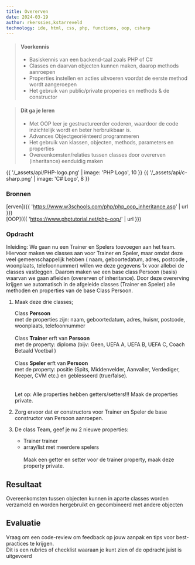 ```yaml
---
title: Overerven
date: 2024-03-19
author: rkerssies,kstarreveld
technology: ide, html, css, php, functions, oop, csharp
---
```



> #### Voorkennis
> * Basiskennis van een backend-taal zoals PHP of C#
> * Classes en daarvan objecten kunnen maken, daarop methods aanroepen
> * Properties instellen en acties uitvoeren voordat de eerste method wordt aangeroepen
> * Het gebruik van public/private properies en methods & de constructor


> #### Dit ga je leren
> * Met OOP leer je gestructureerder coderen, waardoor de code inzichtelijk wordt en beter herbruikbaar is.
> * Advances Objectgeoriënteerd programmeren
> * Het gebruik van klassen, objecten, methods, parameters en properties
> * Overeenkomsten/relaties tussen classes door overerven (inheritance) eenduidig maken

{{ '/_assets/api/PHP-logo.png' | image: 'PHP Logo', 10 }}
{{ '/_assets/api/c-sharp.png' | image: 'C# Logo', 8 }}

### Bronnen
[erven]({{ 'https://www.w3schools.com/php/php_oop_inheritance.asp' | url }})<br>
[OOP]({{ 'https://www.phptutorial.net/php-oop/' | url }})<br>

### Opdracht
Inleiding: We gaan nu een Trainer en Spelers toevoegen aan het team. Hiervoor maken we classes aan voor Trainer en Speler,
maar omdat deze veel gemeenschappelijk hebben ( naam, geboortedatum, adres, postcode , woonplaats, telefoonnummer)
willen we deze gegevens 1x voor allebei de classes vastleggen. Daarom maken we een base class Persoon (basis) waarvan
we gaan afleiden (overerven of inheritance). Door deze overerving krijgen we automatisch in de afgeleide classes
(Trainer en Speler) alle methoden en properties van de base Class Persoon.

1. Maak deze drie classes;

   Class **Persoon**<br>
   met de properties zijn: naam, geboortedatum, adres, huisnr, postcode, woonplaats, telefoonnummer
   <br>   <br>
   Class **Trainer** erft van **Persoon**<br>
   met de property: diploma (bijv: Geen, UEFA A, UEFA B, UEFA C, Coach Betaald Voetbal )
   <br><br>
   Class **Speler** erft van **Persoon**<br>
   met de property: positie (Spits, Middenvelder, Aanvaller, Verdediger, Keeper, CVM etc.) en geblesseerd (true/false).<br>
   <br><br>
   Let op: Alle properties hebben getters/setters!!! Maak de properties private.


2. Zorg ervoor dat er constructors voor Trainer en Speler de base constructor van Persoon aanroepen.

3. De class Team, geef je nu 2 nieuwe properties:
   - Trainer trainer<br>
   - array/list met meerdere spelers<br>
     <br>
     Maak een getter en setter voor de trainer property, maak deze property private.<br>


## Resultaat
Overeenkomsten tussen objecten kunnen in aparte classes worden verzameld en worden hergebruikt en gecombineerd met andere objecten

## Evaluatie
Vraag om een code-review om feedback op jouw aanpak en tips voor best-practices te krijgen.<br>
Dit is een rubrics of checklist waaraan je kunt zien of de opdracht juist is uitgevoerd
